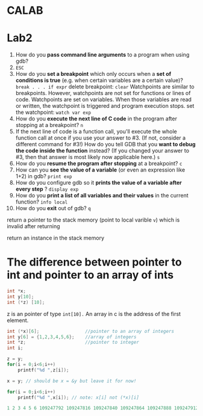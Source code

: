 # CALAB


# Lab2

1. How do you **pass command line arguments** to a program when using gdb?
2. `ESC`
3. How do you **set a breakpoint** which only occurs when a **set of conditions is true** (e.g. when certain variables are a certain value)?
   `break . . . if expr`
   delete breakpoint: `clear`
   Watchpoints are similar to breakpoints. However, watchpoints are not set for functions or lines of code. Watchpoints are set on variables. When those variables are read or written, the watchpoint is triggered and program execution stops.
   set the watchpoint: `watch var exp`
4. How do you **execute the next line of C code** in the program after stopping at a breakpoint?
   `n`
5. If the next line of code is a function call, you'll execute the whole function call at once if you use your answer to #3. (If not, consider a different command for #3!) How do you tell GDB that you **want to debug the code inside the function** instead? (If you changed your answer to #3, then that answer is most likely now applicable here.)
   `s`
6. How do you **resume the program after stopping** at a breakpoint?
   `c`
7. How can you **see the value of a variable** (or even an expression like 1+2) in gdb?
   `print exp`
8. How do you configure gdb so it  **prints the value of a variable after every step** ?
   `display exp`
9. How do you **print a list of all variables and their values** in the current function?
   `info local`
10. How do you **exit** out of gdb?
    `q`

return a pointer to the stack memory (point to local varible `v`) which is invalid after returning

return an instance in the stack memory

# The difference between pointer to int and pointer to an array of ints

```c
int *x;
int y[10];
int (*z) [10];

```

z is an pointer of type `int[10].` An array in c is the address of the first element.

```c
int (*x)[6];                 //pointer to an array of integers
int y[6] = {1,2,3,4,5,6};    //array of integers
int *z;                      //pointer to integer
int i;

z = y;
for(i = 0;i<6;i++)
    printf("%d ",z[i]);

x = y; // should be x = &y but leave it for now!

for(i = 0;i<6;i++)
    printf("%d ",x[i]); // note: x[i] not (*x)[i]
```

```c
1 2 3 4 5 6 109247792 109247816 109247840 109247864 109247888 109247912
```
